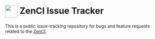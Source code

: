 # <img src="http://git.lc/sites/all/themes/flame/logo-png.png" width=40 align=center /> ZenCI Issue Tracker

This is a public issue-tracking repository for bugs and feature requests related to the [ZenCI](http://zen.ci).


